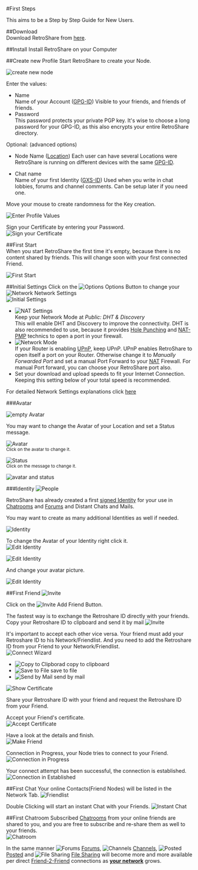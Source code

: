 #First Steps

This aims to be a Step by Step Guide for New Users. 

##Download  
Download RetroShare from [here](../user-guide/installation/).

##Install
Install RetroShare on your Computer

##Create new Profile
Start RetroShare to create your Node. 

![create new node](../img/first-steps/create_new_profile_2.png "Create New Node")  


Enter the values:  

 - Name  
   Name of your Account ([GPG-ID](../user-guide/settings/#public-information)) 
   Visible to your friends, and friends of friends. 
 - Password  
   This password protects your private PGP key. 
   It's wise to choose a long password for your GPG-ID, as this also 
   encrypts your entire RetroShare directory.  
  
Optional: (advanced options)  
 - Node Name ([Location](../user-guide/settings/#public-information))
   Each user can have several Locations were RetroShare is running on 
   different devices with the same [GPG-ID](../user-guide/settings/#public-information). 

 - Chat name  
   Name of your first Identity ([GXS-ID](../user-guide/interface/#pseudonymous-identities)) 
   Used when you write in chat lobbies, forums and channel comments. Can be setup later if you need one. 

Move your mouse to create randomness for the Key creation. 

![Enter Profile Values](../img/first-steps/enter_profile_values_new.png "Enter Profile Values")  


Sign your Certificate by entering your Password.  
![Sign your Certificate](../img/first-steps/sign_cert.png "Sign your Certificate")  

##First Start  
When you start RetroShare the first time it's empty, because there is no 
content shared by friends. This will change soon with your first connected Friend. 

![First Start](../img/first-steps/first_start.png "First Start")  

##Initial Settings
Click on the ![Options](../img/first-steps/options.png "Options") Options 
Button to change your ![Network](../img/first-steps/network.png "Network") 
Network Settings  
![Initial Settings](../img/first-steps/initial_settings.png "Initial Settings")  


 - ![NAT Settings](../img/first-steps/nat_settings.png "NAT Settings")  
   Keep your Network Mode at *Public: DHT & Discovery*  
   This will enable DHT and Discovery to improve the connectivity. DHT is 
   also recommended to use, because it provides [Hole Punching](https://en.wikipedia.org/wiki/UDP_hole_punching) 
   and [NAT-PMP](https://en.wikipedia.org/wiki/NAT_Port_Mapping_Protocol) 
   technics to open a port in your firewall. 
 - ![Network Mode](../img/first-steps/network_mode.png "Network Mode")  
   If your Router is enabling [UPnP](https://en.wikipedia.org/wiki/Universal_Plug_and_Play), 
   keep UPnP. UPnP enables RetroShare to open itself a port on your Router. 
   Otherwise change it to *Manually Forwarded Port* and set a manual Port Forward to your 
   [NAT](../user-guide/settings/#nat) Firewall. For manual Port forward, 
   you can choose your RetroShare port also.  
 - Set your download and upload speeds to fit your Internet Connection. 
   Keeping this setting below of your total speed is recommended.  
   
For detailed Network Settings explanations click [here](../user-guide/settings/#network)

###Avatar

![empty Avatar](../img/first-steps/empty_avatar.png "Empty Avatar")  

You may want to change the Avatar of your Location and set a Status message.  

![Avatar](../img/first-steps/avatar.png "Avatar")  
<sub>Click on the avatar to change it.</sub>  

![Status](../img/first-steps/status.png "Status")  
<sub>Click on the message to change it.</sub>  

![avatar and status](../img/first-steps/avatar_status.png "Avatar and Status")  

###Identity
![People](../img/first-steps/people.png "People")  

RetroShare has already created a first [signed Identity](../user-guide/interface/#pseudonymous-identities) 
for your use in [Chatrooms](../user-guide/interface/#chat-lobbies) 
and [Forums](../user-guide/interface/#forums) and Distant Chats and Mails. 

You may want to create as many additional Identities as well if needed. 

![Identity](../img/first-steps/identity.png "signed Identity") 

To change the Avatar of your Identity right click it.  
![Edit Identity](../img/first-steps/edit_id.png "Edit Identity")  

![Edit Identity](../img/first-steps/edit_identity.png "Edit Identity")  

And change your avatar picture. 

![Edit Identity](../img/first-steps/id.png "Edit Identity")  


##First Friend
![Invite](../img/first-steps/invite.png "Invite")  

Click on the ![Invite](../img/first-steps/invite_40.png "Invite")   Add Friend Button. 

The fastest way is to exchange the Retroshare ID directly with your friends. 
Copy your Retroshare ID to clipboard and send it by mail
![Invite](../img/first-steps/copy_retroshareid.png "Invite")

It's important to accept each other vice versa. Your friend must add your 
Retroshare ID to his Network/Friendlist. And you need to add the Retroshare ID from 
your Friend to your Network/Friendlist.  
![Connect Wizard](../img/first-steps/connect_wizard.png "Connect Wizard")  

 - ![Copy to Clipborad](../img/first-steps/copyrslink.png "Copy to Clipboard") copy to clipboard  
 - ![Save to File](../img/first-steps/document_save.png "Save to File") save to file  
 - ![Send by Mail](../img/first-steps/mail_send.png "Send by Mail") send by mail  

![Show Certificate](../img/first-steps/show_cert.png "Show Certificate")  

Share your Retroshare ID with your friend and request the Retroshare ID from 
your Friend.  

Accept your Friend's certificate.  
![Accept Certificate](../img/first-steps/accept_cert.png "Accept Certificate")  


Have a look at the details and finish.  
![Make Friend](../img/first-steps/make_friend.png "Make Friend")  

Connection in Progress, your Node tries to connect to your Friend. 
![Connection in Progress](../img/first-steps/connection_progress.png "Connection in Progress")  

Your connect attempt has been successful, the connection is established. 
![Connection in Established](../img/first-steps/connection_established.png "Connection in Established")  


##First Chat
Your online Contacts(Friend Nodes) will be listed in the Network Tab. 
![Friendlist](../img/first-steps/friendlist.png "Friendlist")  

Double Clicking will start an instant Chat with your Friends. 
![Instant Chat](../img/first-steps/instant.png "Instant Chat")  

##First Chatroom
Subscribed [Chatrooms](../user-guide/interface/#chat-lobbies) 
from your online friends are shared to you, 
and you are free to subscribe and re-share them as well to your friends.  
![Chatroom](../img/first-steps/chatroom.png "Chatroom")  

In the same manner ![Forums](../img/first-steps/forums.png "Forums") [Forums](../user-guide/interface/#forums), 
![Channels](../img/first-steps/channels.png "Channels") [Channels](../user-guide/interface/#channels), 
![Posted](../img/first-steps/posted.png "Posted") [Posted](../user-guide/interface/#posted) and 
![File Sharing](../img/first-steps/filesharing.png "File Sharing") [File Sharing](../user-guide/interface/#file-sharing) 
will become more and more available per direct 
[Friend-2-Friend](../concept/Friend-2-Friend/#retroshare) 
connections as 
[**your network**](../concept/topology/#retroshare) grows.  
